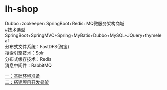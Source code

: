 # lh-shop
Dubbo+zookeeper+SpringBoot+Redis+MQ微服务架构商城<br>
#技术选型<br>
SpringBoot+SpringMVC+Spring+MyBatis+Dubbo+MySQL+JQuery+thymeleaf<br>
分布式文件系统：FastDFS(淘宝)<br>
搜索引擎技术：Solr<br>
分布式缓存技术：Redis<br>
消息中间件：RabbitMQ<br>


[一：基础环境准备](https://blog.csdn.net/weixin_37762923/article/details/102749798 "悬停显示")<br>
[二：搭建项目开发骨架](https://blog.csdn.net/weixin_37762923/article/details/102764271 "悬停显示")
